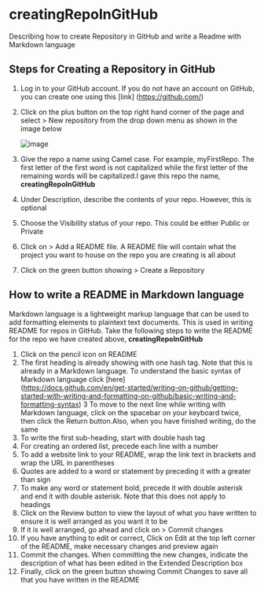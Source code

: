 # creatingRepoInGitHub
Describing how to create Repository in GitHub and write a Readme with Markdown language
## Steps for Creating a Repository in GitHub  
1. Log in to your GitHub account. If you do not have an account on GitHub, you can create one using this [link] (https://github.com/)  
2. Click on the plus button on the top right hand corner of the page and select > New repository from the drop down menu as shown in the image below
   
   ![image](https://github.com/Yemmy-Oye/creatingRepoInGitHub/assets/129787413/813022d1-9707-489f-bd42-959fabb8ee57)

   
4. Give the repo a name using Camel case. For example, myFirstRepo. The first letter of the first word is not capitalized while the first letter of the remaining words will be 
   capitalized.I gave this repo the name, **creatingRepoInGitHub**
5. Under Description, describe the contents of your repo. However, this is optional
6. Choose the Visibility status of your repo. This could be either Public or Private
7. Click on > Add a README file. A README file will contain what the project you want to house on the repo you are creating is all about
8. Click on the green button showing > Create a Repository
   
##  How to write a README in Markdown language  
Markdown language is a lightweight markup language that can be used to add formatting elements to plaintext text documents. This is used in writing README for repos in GitHub. Take the following steps to write the README for the repo we have created above, **creatingRepoInGitHub**  
1. Click on the pencil icon on README
2. The first heading is already showing with one hash tag. Note that this is already in a Markdown language. To understand the basic syntax of  Markdown language click [here]  
    (https://docs.github.com/en/get-started/writing-on-github/getting-started-with-writing-and-formatting-on-github/basic-writing-and-formatting-syntax)
3  To move to the next line while writing with Markdown language, click on the spacebar on your keyboard twice, then click the Return button.Also, when you have finished writing, do the 
   same
4. To write the first sub-heading, start with double hash tag
5. For creating an ordered list, precede each line with a number
6. To add a website link to your README, wrap the link text in brackets and wrap the URL in parentheses
7. Quotes are added to a word or statement by preceding it with a greater than sign
8. To make any word or statement bold, precede it with double asterisk and end it with double asterisk. Note that this does not apply to headings
9. Click on the Review button to view the layout of what you have written to ensure it is well arranged as you want it to be
10. If it is well arranged, go ahead and click on > Commit changes 
11. If you have anything to edit or correct, Click on Edit at the top left corner of the README, make necessary changes and preview again
12. Commit the changes. When committing the new changes, indicate the description of what has been edited in the Extended Description box
13. Finally, click on the green button showing Commit Changes to save all that you have written in the README
   
